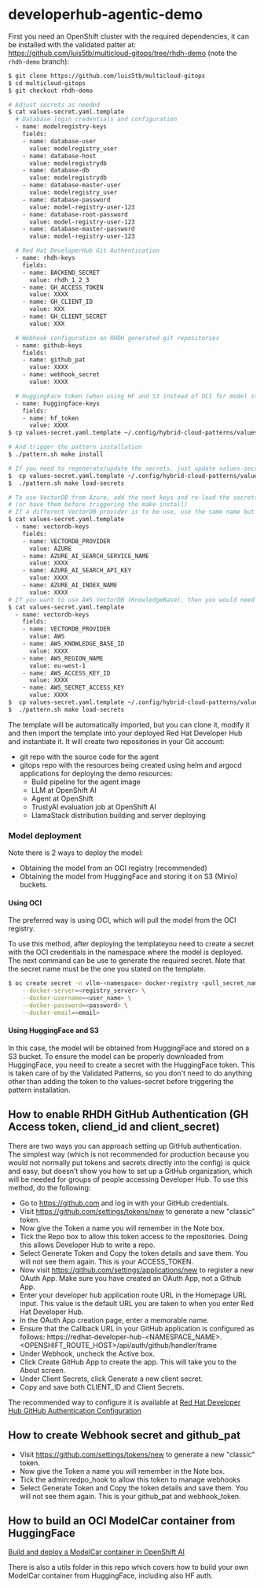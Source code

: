 # developerhub-agentic-demo

First you need an OpenShift cluster with the required dependencies, it can be installed with the validated patter at:
https://github.com/luis5tb/multicloud-gitops/tree/rhdh-demo (note the `rhdh-demo` branch):

```bash
$ git clone https://github.com/luis5tb/multicloud-gitops
$ cd multicloud-gitops
$ git checkout rhdh-demo

# Adjust secrets as needed
$ cat values-secret.yaml.template
  # Database login credentials and configuration
  - name: modelregistry-keys
    fields:
    - name: database-user
      value: modelregistry_user
    - name: database-host
      value: modelregistrydb
    - name: database-db
      value: modelregistrydb
    - name: database-master-user
      value: modelregistry_user
    - name: database-password
      value: model-registry-user-123
    - name: database-root-password
      value: model-registry-user-123
    - name: database-master-password
      value: model-registry-user-123

  # Red Hat DeveloperHub Git Authentication
  - name: rhdh-keys
    fields:
    - name: BACKEND_SECRET
      value: rhdh_1_2_3
    - name: GH_ACCESS_TOKEN
      value: XXXX
    - name: GH_CLIENT_ID
      value: XXX
    - name: GH_CLIENT_SECRET
      value: XXX

  # Webhook configuration on RHDH generated git repositories
  - name: github-keys
    fields:
    - name: github_pat
      value: XXXX
    - name: webhook_secret
      value: XXXX

  # HuggingFace token (when using HF and S3 instead of OCI for model storage)
  - name: huggingface-keys
    fields:
    - name: hf_token
      value: XXXX
$ cp values-secret.yaml.template ~/.config/hybrid-cloud-patterns/values-secret-multicloud-gitops.yaml

# And trigger the pattern installation
$ ./pattern.sh make install

# If you need to regenerate/update the secrets, just update values-secret.yaml.template and load them
$  cp values-secret.yaml.template ~/.config/hybrid-cloud-patterns/values-secret-multicloud-gitops.yaml
$  ./pattern.sh make load-secrets

# To use VectorDB from Azure, add the next keys and re-load the secrets
# (or have them before triggering the make install)
# If a different VectorDB provider is to be use, use the same name but with the right name/value pairs
$ cat values-secret.yaml.template
  - name: vectordb-keys
    fields:
    - name: VECTORDB_PROVIDER
      value: AZURE
    - name: AZURE_AI_SEARCH_SERVICE_NAME
      value: XXXX
    - name: AZURE_AI_SEARCH_API_KEY
      value: XXXX
    - name: AZURE_AI_INDEX_NAME
      value: XXXX
# If you want to use AWS VectorDB (KnowledgeBase), then you would need to add
$ cat values-secret.yaml.template
  - name: vectordb-keys
    fields:
    - name: VECTORDB_PROVIDER
      value: AWS
    - name: AWS_KNOWLEDGE_BASE_ID
      value: XXXX
    - name: AWS_REGION_NAME
      value: eu-west-1
    - name: AWS_ACCESS_KEY_ID
      value: XXXX
    - name: AWS_SECRET_ACCESS_KEY
      value: XXXX
$  cp values-secret.yaml.template ~/.config/hybrid-cloud-patterns/values-secret-multicloud-gitops.yaml
$  ./pattern.sh make load-secrets
```

The template will be automatically imported, but you can clone it, modify it and then import the template into your deployed Red Hat Developer Hub and instantiate it. It will create two repositories in your Git account:
- git repo with the source code for the agent
- gitops repo with the resources being created using helm and argocd applications for deploying the demo resources:
  - Build pipeline for the agent image
  - LLM at OpenShift AI
  - Agent at OpenShift
  - TrustyAI evaluation job at OpenShift AI
  - LlamaStack distribution building and server deploying

### Model deployment
Note there is 2 ways to deploy the model:
- Obtaining the model from an OCI registry (recommended)
- Obtaining the model from HuggingFace and storing it on S3 (Minio) buckets.

#### Using OCI
The preferred way is using OCI, which will pull the model from the OCI registry.

To use this method, after deploying the templateyou need to create a secret with the OCI credentials in the namespace where the model is deployed. The next command can be use to generate the required secret. Note that the secret name must be the one you stated on the template.

```bash
$ oc create secret -n vllm-<namespace> docker-registry <pull_secret_name> \
    --docker-server=<registry_server> \
    --docker-username=<user_name> \
    --docker-password=<password> \
    --docker-email=<email>
```

#### Using HuggingFace and S3
In this case, the model will be obtained from HuggingFace and stored on a S3 bucket. To ensure the model can be properly downloaded from HuggingFace, you need to create a secret with the HuggingFace token. This is taken care of by the Validated Patterns, so you don't need to do anything other than adding the token to the values-secret before triggering the pattern installation.


## How to enable RHDH GitHub Authentication (GH Access token, cliend_id and client_secret)

There are two ways you can approach setting up GitHub authentication. The simplest way (which is not recommended for production because you would not normally put tokens and secrets directly into the config) is quick and easy, but doesn’t show you how to set up a GitHub organization, which will be needed for groups of people accessing Developer Hub. To use this method, do the following:

- Go to https://github.com and log in with your GitHub credentials.
- Visit https://github.com/settings/tokens/new to generate a new "classic" token.
- Now give the Token a name you will remember in the Note box.
- Tick the Repo box to allow this token access to the repositories. Doing this allows Developer Hub to write a repo.
- Select Generate Token and Copy the token details and save them. You will not see them again. This is your ACCESS_TOKEN.
- Now visit https://github.com/settings/applications/new to register a new OAuth App. Make sure you have created an OAuth App, not a Github App.
- Enter your developer hub application route URL in the Homepage URL input. This value is the default URL you are taken to when you enter Red Hat Developer Hub.
- In the OAuth App creation page, enter a memorable name.
- Ensure that the Callback URL in your GitHub application is configured as follows: https://redhat-developer-hub-<NAMESPACE_NAME\>.<OPENSHIFT_ROUTE_HOST\>/api/auth/github/handler/frame
- Under Webhook, uncheck the Active box.
- Click Create GitHub App to create the app. This will take you to the About screen.
- Under Client Secrets, click Generate a new client secret.
- Copy and save both CLIENT_ID and Client Secrets.

The recommended way to configure it is available at [Red Hat Developer Hub GitHub Authentication Configuration](https://docs.redhat.com/en/documentation/red_hat_developer_hub/1.4/html/authentication/authenticating-with-github#enabling-authentication-with-github)

## How to create Webhook secret and github_pat

  - Visit https://github.com/settings/tokens/new to generate a new "classic" token.
  - Now give the Token a name you will remember in the Note box.
  - Tick the admin:redpo_hook to allow this token to manage webhooks
  - Select Generate Token and Copy the token details and save them. You will not see them again. This is your github_pat and webhook_token.


## How to build an OCI ModelCar container from HuggingFace

[Build and deploy a ModelCar container in OpenShift AI](https://developers.redhat.com/articles/2025/01/30/build-and-deploy-modelcar-container-openshift-ai#)

There is also a utils folder in this repo which covers how to build your own ModelCar container from HuggingFace, including also HF auth.
